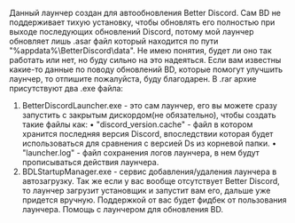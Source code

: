 Данный лаунчер создан для автообновления Better Discord. Сам BD не поддерживает тихую установку, чтобы обновлять его полностью при выходе последующих обновлений Discord, потому мой лаунчер обновляет лишь .asar файл который находится по пути "%appdata%\BetterDiscord\data". Не имею понятия, будет ли оно так работать или нет, но буду сильно на это надеяться. Если вам известны какие-то данные по поводу обновлений BD, которые помогут улучшить лаунчер, то отпишите пожалуйста, буду благодарен.
В .rar архие присутствуют два .exe файла: 
  1. BetterDiscordLauncher.exe - это сам лаунчер, его вы можете сразу запустить с закрытым дискордом(не обязательно), чтобы создать такие файлы как:
   • "discord_version.cache" - файл в котором хранится последняя версия Discord, впоследствии которая будет использоваться для сравнения с версией Ds из корневой папки.
   • "launcher.log" - файл сохранения логов лаунчера, в нем будут прописываться действия лаунчера.
  2. BDLStartupManager.exe - сервис добавления/удаления лаунчера в автозагрузку.
Так же если у вас вообще отсутствует Better Discord, то лаунчер загрузит установщик и запустит вам его, дальше уже придется вручную.
Поддержкой от вас будет фидбек от пользования лаунчера. Помощь с лаунчером для обновления BD. 
